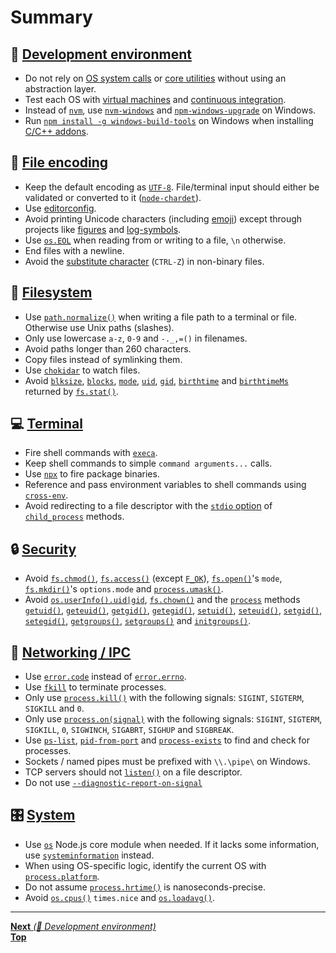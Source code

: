 # Summary

## 🤖 [Development environment](development_environment/README.md)

- Do not rely on [OS system calls](https://en.wikipedia.org/wiki/System_call)
  or [core utilities](https://www.gnu.org/software/coreutils/) without using
  an abstraction layer.
- Test each OS with
  [virtual machines](https://en.wikipedia.org/wiki/Virtual_machine) and
  [continuous integration](https://en.wikipedia.org/wiki/Continuous_integration).
- Instead of [`nvm`](https://github.com/creationix/nvm), use
  [`nvm-windows`](https://github.com/coreybutler/nvm-windows) and
  [`npm-windows-upgrade`](https://github.com/felixrieseberg/npm-windows-upgrade)
  on Windows.
- Run
  [`npm install -g windows-build-tools`](https://github.com/felixrieseberg/windows-build-tools)
  on Windows when installing [C/C++ addons](https://nodejs.org/api/addons.html).

## 📝 [File encoding](file_encoding/README.md)

- Keep the default encoding as [`UTF-8`](https://en.wikipedia.org/wiki/UTF-8).
  File/terminal input should either be validated or converted to it
  ([`node-chardet`](https://github.com/runk/node-chardet)).
- Use [editorconfig](https://editorconfig.org/).
- Avoid printing Unicode characters (including
  [emoji](https://en.wikipedia.org/wiki/Emoji)) except through projects like
  [figures](https://github.com/sindresorhus/figures) and
  [log-symbols](https://github.com/sindresorhus/log-symbols).
- Use [`os.EOL`](https://nodejs.org/api/os.html#os_os_eol) when reading from or
  writing to a file, `\n` otherwise.
- End files with a newline.
- Avoid the
  [substitute character](https://en.wikipedia.org/wiki/Substitute_character)
  (`CTRL-Z`) in non-binary files.

## 📂 [Filesystem](filesystem/README.md)

- Use
  [`path.normalize()`](https://nodejs.org/api/path.html#path_path_normalize_path)
  when writing a file path to a terminal or file. Otherwise use Unix paths
  (slashes).
- Only use lowercase `a-z`, `0-9` and `-._,=()` in filenames.
- Avoid paths longer than 260 characters.
- Copy files instead of symlinking them.
- Use [`chokidar`](https://github.com/paulmillr/chokidar) to watch files.
- Avoid [`blksize`](https://nodejs.org/api/fs.html#fs_stats_blksize),
  [`blocks`](https://nodejs.org/api/fs.html#fs_stats_blocks),
  [`mode`](https://nodejs.org/api/fs.html#fs_stats_mode),
  [`uid`](https://nodejs.org/api/fs.html#fs_stats_uid),
  [`gid`](https://nodejs.org/api/fs.html#fs_stats_gid),
  [`birthtime`](https://nodejs.org/api/fs.html#fs_stats_birthtime) and
  [`birthtimeMs`](https://nodejs.org/api/fs.html#fs_stats_birthtimems) returned
  by
  [`fs.stat()`](https://nodejs.org/api/fs.html#fs_fs_stat_path_options_callback).

## 💻 [Terminal](terminal/README.md)

- Fire shell commands with [`execa`](https://github.com/sindresorhus/execa).
- Keep shell commands to simple `command arguments...` calls.
- Use [`npx`](https://github.com/zkat/npx) to fire package binaries.
- Reference and pass environment variables to shell commands using
  [`cross-env`](https://github.com/kentcdodds/cross-env).
- Avoid redirecting to a file descriptor with the
  [`stdio` option](https://nodejs.org/api/child_process.html#child_process_options_stdio)
  of [`child_process`](https://nodejs.org/api/child_process.html) methods.

## 🔒 [Security](security/README.md)

- Avoid
  [`fs.chmod()`](https://nodejs.org/api/fs.html#fs_fs_chmod_path_mode_callback),
  [`fs.access()`](https://nodejs.org/api/fs.html#fs_fs_access_path_mode_callback)
  (except [`F_OK`](https://nodejs.org/api/fs.html#fs_file_access_constants)),
  [`fs.open()`](https://nodejs.org/api/fs.html#fs_fs_open_path_flags_mode_callback)'s
  `mode`,
  [`fs.mkdir()`](https://nodejs.org/api/fs.html#fs_fs_mkdir_path_options_callback)'s
  `options.mode` and
  [`process.umask()`](https://nodejs.org/api/process.html#process_process_umask_mask).
- Avoid
  [`os.userInfo().uid|gid`](https://nodejs.org/api/os.html#os_os_userinfo_options),
  [`fs.chown()`](https://nodejs.org/api/fs.html#fs_fs_chown_path_uid_gid_callback)
  and the [`process`](https://nodejs.org/api/process.html) methods
  [`getuid()`](https://nodejs.org/api/process.html#process_process_getuid),
  [`geteuid()`](https://nodejs.org/api/process.html#process_process_geteuid),
  [`getgid()`](https://nodejs.org/api/process.html#process_process_getgid),
  [`getegid()`](https://nodejs.org/api/process.html#process_process_getegid),
  [`setuid()`](https://nodejs.org/api/process.html#process_process_setuid_id),
  [`seteuid()`](https://nodejs.org/api/process.html#process_process_seteuid_id),
  [`setgid()`](https://nodejs.org/api/process.html#process_process_setgid_id),
  [`setegid()`](https://nodejs.org/api/process.html#process_process_setegid_id),
  [`getgroups()`](https://nodejs.org/api/process.html#process_process_getgroups),
  [`setgroups()`](https://nodejs.org/api/process.html#process_process_setgroups_groups) and
  [`initgroups()`](https://nodejs.org/api/process.html#process_process_initgroups_user_extragroup).

## 📡 [Networking / IPC](networking_ipc/README.md)

- Use [`error.code`](https://nodejs.org/api/errors.html#errors_error_code)
  instead of
  [`error.errno`](https://nodejs.org/api/errors.html#errors_error_errno).
- Use [`fkill`](https://github.com/sindresorhus/fkill) to terminate processes.
- Only use
  [`process.kill()`](https://nodejs.org/api/process.html#process_process_kill_pid_signal)
  with the following signals: `SIGINT`, `SIGTERM`, `SIGKILL` and `0`.
- Only use
  [`process.on(signal)`](https://nodejs.org/api/process.html#process_signal_events)
  with the following signals: `SIGINT`, `SIGTERM`, `SIGKILL`, `0`, `SIGWINCH`,
  `SIGABRT`, `SIGHUP` and `SIGBREAK`.
- Use [`ps-list`](https://github.com/sindresorhus/ps-list),
  [`pid-from-port`](https://github.com/kevva/pid-from-port) and
  [`process-exists`](https://github.com/sindresorhus/process-exists) to find
  and check for processes.
- Sockets / named pipes must be prefixed with `\\.\pipe\` on Windows.
- TCP servers should not
  [`listen()`](https://nodejs.org/api/net.html#net_server_listen_handle_backlog_callback)
  on a file descriptor.
- Do not use
  [`--diagnostic-report-on-signal`](https://nodejs.org/api/report.html#report_usage)

## 🎛️ [System](system/README.md)

- Use [`os`](https://nodejs.org/api/os.html) Node.js core module when needed.
  If it lacks some information, use
  [`systeminformation`](https://github.com/sebhildebrandt/systeminformation)
  instead.
- When using OS-specific logic, identify the current OS with
  [`process.platform`](https://nodejs.org/api/process.html#process_process_platform).
- Do not assume
  [`process.hrtime()`](https://nodejs.org/api/process.html#process_process_hrtime_time)
  is nanoseconds-precise.
- Avoid [`os.cpus()`](https://nodejs.org/api/os.html#os_os_cpus) `times.nice` and
  [`os.loadavg()`](https://nodejs.org/api/os.html#os_os_loadavg).

<hr>

[**Next** _(🤖 Development environment)_](development_environment/README.md)<br>
[**Top**](../README.md#table-of-contents)<br>
